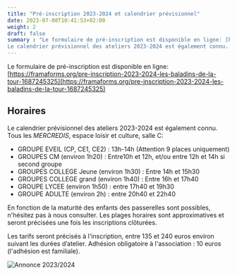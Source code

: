 ```yaml
---
title: "Pré-inscription 2023-2024 et calendrier prévisionnel"
date: 2023-07-08T10:41:53+02:00
weight: 2
draft: false
summary : "Le formulaire de pré-inscription est disponible en ligne: [https://framaforms.org/pre-inscription-2023-2024-les-baladins-de-la-tour-1687245325](https://framaforms.org/pre-inscription-2023-2024-les-baladins-de-la-tour-1687245325)
Le calendrier prévisionnel des ateliers 2023-2024 est également connu..."
---
```


Le formulaire de pré-inscription est disponible en ligne: [https://framaforms.org/pre-inscription-2023-2024-les-baladins-de-la-tour-1687245325](https://framaforms.org/pre-inscription-2023-2024-les-baladins-de-la-tour-1687245325)

## Horaires

Le calendrier prévisionnel des ateliers 2023-2024 est également connu.
Tous les *MERCREDIS*, espace loisir et culture, salle C:
 * GROUPE EVEIL (CP, CE1, CE2) : 13h-14h (Attention 9 places uniquement)
 * GROUPES CM (environ 1h20) : Entre10h et 12h, et/ou entre 12h et 14h si second groupe
 * GROUPES COLLEGE Jeune (environ 1h30) : Entre 14h et 15h30
 * GROUPES COLLEGE grand (environ 1h40) : Entre 16h et 17h40
 * GROUPE LYCEE (environ 1h50) : entre 17h40 et 19h30
 * GROUPE ADULTE (environ 2h) : entre 20h40 et 22h40

En fonction de la maturité des enfants des passerelles sont possibles, n'hésitez pas à nous consulter. 
Les plages horaires sont approximatives et seront précisées une fois les inscriptions clôturées.

Les tarifs seront précisés à l'inscription, entre 135 et 240 euros environ suivant les durées d’atelier. 
Adhésion obligatoire à l'association : 10 euros (l'adhésion est familiale).

![Annonce 2023/2024](/images/annonce_2024.jpg)


